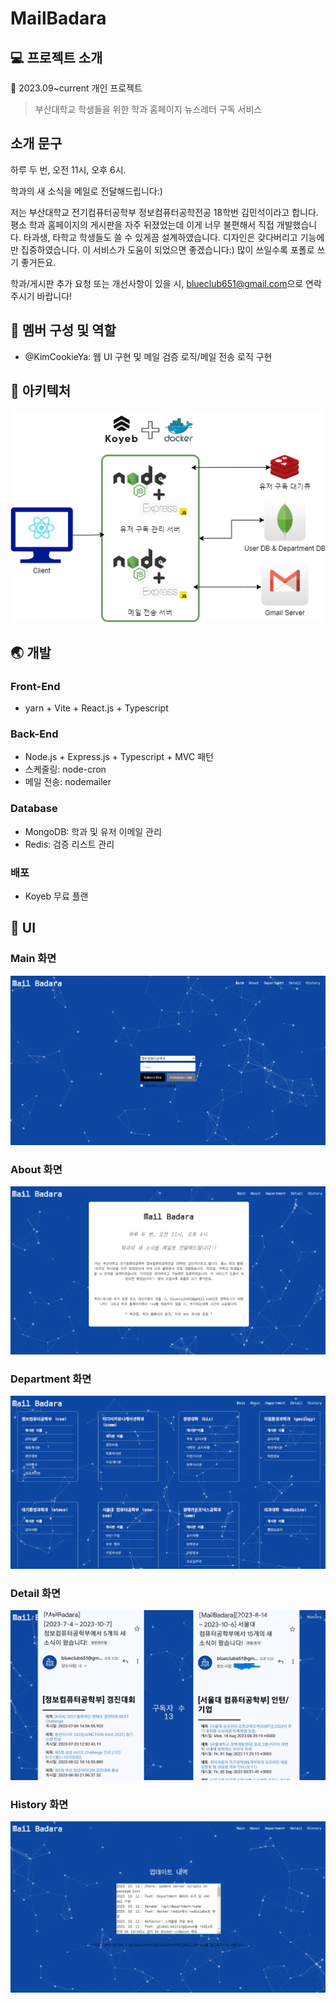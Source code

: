 # MailBadara

## 💻 프로젝트 소개

:calendar: 2023.09~current
개인 프로젝트

> 부산대학교 학생들을 위한 학과 홈페이지 뉴스레터 구독 서비스

## 소개 문구

하루 두 번, 오전 11시, 오후 6시.

학과의 새 소식을 메일로 전달해드립니다:)

저는 부산대학교 전기컴퓨터공학부 정보컴퓨터공학전공 18학번
김민석이라고 합니다. 평소 학과 홈페이지의 게시판을 자주 뒤졌었는데
이게 너무 불편해서 직접 개발했습니다. 타과생, 타학교 학생들도 쓸 수
있게끔 설계하였습니다. 디자인은 갖다버리고 기능에만 집중하였습니다. 이
서비스가 도움이 되었으면 좋겠습니다:) 많이 쓰일수록 포폴로 쓰기
좋거든요.

학과/게시판 추가 요청 또는 개선사항이 있을 시, <blueclub651@gmail.com>으로 연락주시기 바랍니다!

## 👋 멤버 구성 및 역할

- @KimCookieYa: 웹 UI 구현 및 메일 검증 로직/메일 전송 로직 구현

## 🔧 아키텍처

![](./docs/MailBadara_아키텍처.png)

## 🌏 개발

### Front-End

- yarn + Vite + React.js + Typescript

### Back-End

- Node.js + Express.js + Typescript + MVC 패턴
- 스케줄링: node-cron
- 메일 전송: nodemailer

### Database

- MongoDB: 학과 및 유저 이메일 관리
- Redis: 검증 리스트 관리

### 배포

- Koyeb 무료 플랜

## 📱 UI

### Main 화면

![Main](./docs/mailbadara_mainpage.png)

### About 화면

![About](./docs/mailbadara_aboutpage.png)

### Department 화면

![Department](./docs/mailbadara_departmentpage.png)

### Detail 화면

![Detail](./docs/mailbadara_detailpage.png)

### History 화면

![History](./docs/mailbadara_historypage.png)
